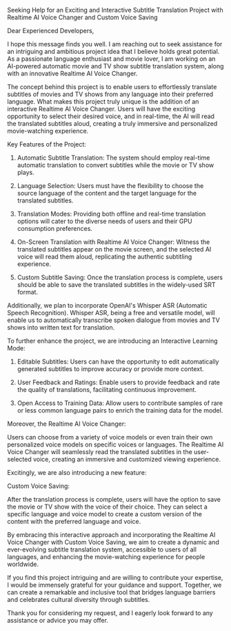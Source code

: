 Seeking Help for an Exciting and Interactive Subtitle Translation Project with Realtime AI Voice Changer and Custom Voice Saving

Dear Experienced Developers,

I hope this message finds you well. I am reaching out to seek assistance for an intriguing and ambitious project idea that I believe holds great potential. As a passionate language enthusiast and movie lover, I am working on an AI-powered automatic movie and TV show subtitle translation system, along with an innovative Realtime AI Voice Changer.

The concept behind this project is to enable users to effortlessly translate subtitles of movies and TV shows from any language into their preferred language. What makes this project truly unique is the addition of an interactive Realtime AI Voice Changer. Users will have the exciting opportunity to select their desired voice, and in real-time, the AI will read the translated subtitles aloud, creating a truly immersive and personalized movie-watching experience.

Key Features of the Project:

1. Automatic Subtitle Translation: The system should employ real-time automatic translation to convert subtitles while the movie or TV show plays.

2. Language Selection: Users must have the flexibility to choose the source language of the content and the target language for the translated subtitles.

3. Translation Modes: Providing both offline and real-time translation options will cater to the diverse needs of users and their GPU consumption preferences.

4. On-Screen Translation with Realtime AI Voice Changer: Witness the translated subtitles appear on the movie screen, and the selected AI voice will read them aloud, replicating the authentic subtitling experience.
5. Custom Subtitle Saving: Once the translation process is complete, users should be able to save the translated subtitles in the widely-used SRT format.

Additionally, we plan to incorporate OpenAI's Whisper ASR (Automatic Speech Recognition). Whisper ASR, being a free and versatile model, will enable us to automatically transcribe spoken dialogue from movies and TV shows into written text for translation.

To further enhance the project, we are introducing an Interactive Learning Mode:

1. Editable Subtitles: Users can have the opportunity to edit automatically generated subtitles to improve accuracy or provide more context.

2. User Feedback and Ratings: Enable users to provide feedback and rate the quality of translations, facilitating continuous improvement.

3. Open Access to Training Data: Allow users to contribute samples of rare or less common language pairs to enrich the training data for the model.

Moreover, the Realtime AI Voice Changer:

Users can choose from a variety of voice models or even train their own personalized voice models on specific voices or languages. The Realtime AI Voice Changer will seamlessly read the translated subtitles in the user-selected voice, creating an immersive and customized viewing experience.

Excitingly, we are also introducing a new feature:

Custom Voice Saving:

After the translation process is complete, users will have the option to save the movie or TV show with the voice of their choice. They can select a specific language and voice model to create a custom version of the content with the preferred language and voice.

By embracing this interactive approach and incorporating the Realtime AI Voice Changer with Custom Voice Saving, we aim to create a dynamic and ever-evolving subtitle translation system, accessible to users of all languages, and enhancing the movie-watching experience for people worldwide.

If you find this project intriguing and are willing to contribute your expertise, I would be immensely grateful for your guidance and support. Together, we can create a remarkable and inclusive tool that bridges language barriers and celebrates cultural diversity through subtitles.

Thank you for considering my request, and I eagerly look forward to any assistance or advice you may offer.
